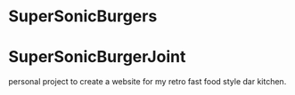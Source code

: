# SuperSonicBurgers
# SuperSonicBurgerJoint

personal project to create a website for my retro fast food style dar kitchen.
